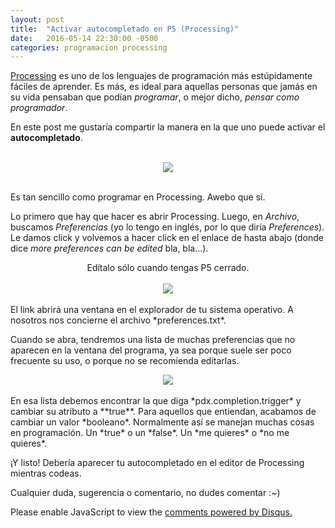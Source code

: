 ```yaml
---
layout: post
title:  "Activar autocompletado en P5 (Processing)"
date:   2016-05-14 22:30:00 -0500
categories: programacion processing
---
```


[Processing](https://processing.org/) es uno de los lenguajes de programación más estúpidamente fáciles de aprender. Es más, es ideal para aquellas personas que jamás en su vida pensaban que podían *programar*, o mejor dicho, *pensar como programador*.

En este post me gustaría compartir la manera en la que uno puede activar el **autocompletado**.

<br>

<center><img src="https://65.media.tumblr.com/16d94bba64736aebc6048224cf96fc2e/tumblr_o778r6Fd7v1rtghino1_400.png"></center>

<br>

Es tan sencillo como programar en Processing. Awebo que sí.

Lo primero que hay que hacer es abrir Processing. Luego, en *Archivo*, buscamos *Preferencias* (yo lo tengo en inglés, por lo que diría *Preferences*). Le damos click y volvemos a hacer click en el enlace de hasta abajo (donde dice *more preferences can be edited* bla, bla...).
<br>
<center>Edítalo sólo cuando tengas P5 cerrado.</center>
<br>
<center><img src="https://65.media.tumblr.com/dff817aa1262622fed8d39bc56dcac97/tumblr_o7790dQu6z1rtghino1_500.png
"></center>
<br>
El link abrirá una ventana en el explorador de tu sistema operativo. A nosotros nos concierne el archivo *preferences.txt*.

Cuando se abra, tendremos una lista de muchas preferencias que no aparecen en la ventana del programa, ya sea porque suele ser poco frecuente su uso, o porque no se recomienda editarlas.
<center><img src="https://66.media.tumblr.com/0ecdebe34e4ecda25aef3fa8e5ebfa54/tumblr_o779bskycs1rtghino1_400.png"></center>
<br>
En esa lista debemos encontrar la que diga *pdx.completion.trigger* y cambiar su atributo a **true**. Para aquellos que entiendan, acabamos de cambiar un valor *booleano*. Normalmente así se manejan muchas cosas en programación. Un *true* o un *false*. Un *me quieres* o *no me quieres*.

¡Y listo! Debería aparecer tu autocompletado en el editor de Processing mientras codeas.

Cualquier duda, sugerencia o comentario, no dudes comentar :~)

<div id="disqus_thread"></div>
<script>
    /**
     *  RECOMMENDED CONFIGURATION VARIABLES: EDIT AND UNCOMMENT THE SECTION BELOW TO INSERT DYNAMIC VALUES FROM YOUR PLATFORM OR CMS.
     *  LEARN WHY DEFINING THESE VARIABLES IS IMPORTANT: https://disqus.com/admin/universalcode/#configuration-variables
     */
    /*
    var disqus_config = function () {
        this.page.url = PAGE_URL;  // Replace PAGE_URL with your page's canonical URL variable
        this.page.identifier = PAGE_IDENTIFIER; // Replace PAGE_IDENTIFIER with your page's unique identifier variable
    };
    */
    (function() {  // DON'T EDIT BELOW THIS LINE
        var d = document, s = d.createElement('script');
        
        s.src = '//animanoir.disqus.com/embed.js';
        
        s.setAttribute('data-timestamp', +new Date());
        (d.head || d.body).appendChild(s);
    })();
</script>
<noscript>Please enable JavaScript to view the <a href="https://disqus.com/?ref_noscript" rel="nofollow">comments powered by Disqus.</a></noscript>